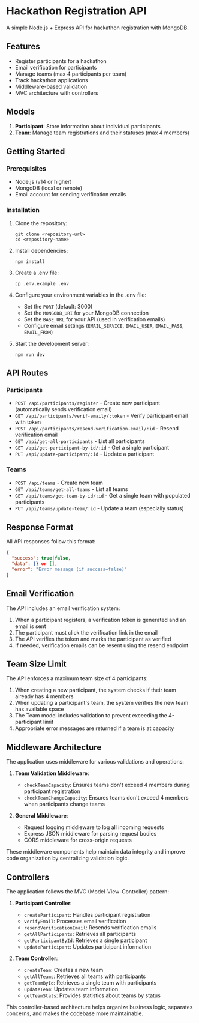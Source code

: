 # Hackathon Registration API

A simple Node.js + Express API for hackathon registration with MongoDB.

## Features

- Register participants for a hackathon
- Email verification for participants
- Manage teams (max 4 participants per team)
- Track hackathon applications
- Middleware-based validation
- MVC architecture with controllers

## Models

1. **Participant**: Store information about individual participants
2. **Team**: Manage team registrations and their statuses (max 4 members)

## Getting Started

### Prerequisites

- Node.js (v14 or higher)
- MongoDB (local or remote)
- Email account for sending verification emails

### Installation

1. Clone the repository:
   ```
   git clone <repository-url>
   cd <repository-name>
   ```

2. Install dependencies:
   ```
   npm install
   ```

3. Create a .env file:
   ```
   cp .env.example .env
   ```

4. Configure your environment variables in the .env file:
   - Set the `PORT` (default: 3000)
   - Set the `MONGODB_URI` for your MongoDB connection
   - Set the `BASE_URL` for your API (used in verification emails)
   - Configure email settings (`EMAIL_SERVICE`, `EMAIL_USER`, `EMAIL_PASS`, `EMAIL_FROM`)

5. Start the development server:
   ```
   npm run dev
   ```

## API Routes

### Participants

- `POST /api/participants/register` - Create new participant (automatically sends verification email)
- `GET /api/participants/verif-emaily/:token` - Verify participant email with token
- `POST /api/participants/resend-verification-email/:id` - Resend verification email
- `GET /api/get-all-participants` - List all participants
- `GET /api/get-participant-by-id/:id` - Get a single participant
- `PUT /api/update-participant/:id` - Update a participant

### Teams

- `POST /api/teams` - Create new team
- `GET /api/teams/get-all-teams` - List all teams
- `GET /api/teams/get-team-by-id/:id` - Get a single team with populated participants
- `PUT /api/teams/update-team/:id` - Update a team (especially status)

## Response Format

All API responses follow this format:
```json
{
  "success": true|false,
  "data": {} or [],
  "error": "Error message (if success=false)"
}
```

## Email Verification

The API includes an email verification system:

1. When a participant registers, a verification token is generated and an email is sent
2. The participant must click the verification link in the email
3. The API verifies the token and marks the participant as verified
4. If needed, verification emails can be resent using the resend endpoint 

## Team Size Limit

The API enforces a maximum team size of 4 participants:

1. When creating a new participant, the system checks if their team already has 4 members
2. When updating a participant's team, the system verifies the new team has available space
3. The Team model includes validation to prevent exceeding the 4-participant limit
4. Appropriate error messages are returned if a team is at capacity

## Middleware Architecture

The application uses middleware for various validations and operations:

1. **Team Validation Middleware**:
   - `checkTeamCapacity`: Ensures teams don't exceed 4 members during participant registration
   - `checkTeamChangeCapacity`: Ensures teams don't exceed 4 members when participants change teams

2. **General Middleware**:
   - Request logging middleware to log all incoming requests
   - Express JSON middleware for parsing request bodies
   - CORS middleware for cross-origin requests

These middleware components help maintain data integrity and improve code organization by centralizing validation logic.

## Controllers

The application follows the MVC (Model-View-Controller) pattern:

1. **Participant Controller**:
   - `createParticipant`: Handles participant registration
   - `verifyEmail`: Processes email verification
   - `resendVerificationEmail`: Resends verification emails
   - `getAllParticipants`: Retrieves all participants
   - `getParticipantById`: Retrieves a single participant
   - `updateParticipant`: Updates participant information

2. **Team Controller**:
   - `createTeam`: Creates a new team
   - `getAllTeams`: Retrieves all teams with participants
   - `getTeamById`: Retrieves a single team with participants
   - `updateTeam`: Updates team information
   - `getTeamStats`: Provides statistics about teams by status

This controller-based architecture helps organize business logic, separates concerns, and makes the codebase more maintainable. 

